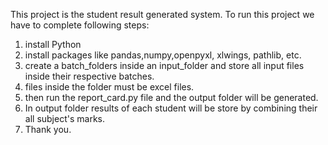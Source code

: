 This project is the student result generated system. 
To run this project we have to complete following steps:
1. install Python
2. install packages like pandas,numpy,openpyxl, xlwings, pathlib, etc.
3. create a batch_folders inside an input_folder and store all input files inside their respective batches.
4. files inside the folder must be excel files. 
5. then run the report_card.py file and the output folder will be generated.
6. In output folder results of each student will be store by combining their all subject's marks.
7. Thank you. 

